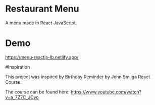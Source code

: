 # Restaurant Menu

A menu made in React JavaScript.

# Demo

https://menu-reactjs-lb.netlify.app/

#Inspiration

This project was inspired by Birthday Reminder by John Smilga React Course.

The course can be found here: https://www.youtube.com/watch?v=a_7Z7C_JCyo
